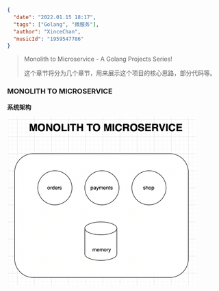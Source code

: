```json
{
  "date": "2022.01.15 18:17",
  "tags": ["Golang", "微服务"],
  "author": "XinceChan",
  "musicId": "1959547786"
}
```

> Monolith to Microservice - A Golang Projects Series!
>
> 这个章节将分为几个章节，用来展示这个项目的核心思路，部分代码等。

### MONOLITH TO MICROSERVICE

**系统架构**

<img src="./images/image-20230115182338726.png" alt="image-20230115182338726" style="zoom:50%;" />

